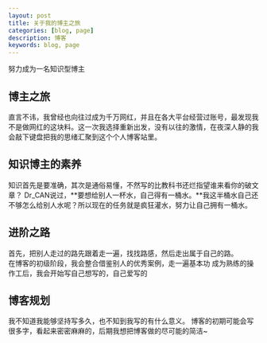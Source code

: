 ```yaml
---
layout: post
title: 关于我的博主之旅
categories: [blog, page]
description: 博客
keywords: blog, page
---
```

努力成为一名知识型博主


## 博主之旅
直言不讳，我曾经也向往过成为千万网红，并且在各大平台经营过账号，最发现我不是做网红的这块料。这一次我选择重新出发，没有以往的激情，在夜深人静的我会敲下键盘把我的思绪汇聚到这个个人博客站里。

## 知识博主的素养
知识首先是要准确，其次是通俗易懂，不然写的比教科书还烂指望谁来看你的破文章？
Dr_CAN说过，**要想给别人一杯水，自己得有一桶水。**我这半桶水自己还不够怎么给别人水呢？所以现在的任务就是疯狂灌水，努力让自己拥有一桶水。

## 进阶之路
首先，把别人走过的路先跟着走一遍，找找路感，然后走出属于自己的路。  
在博客的初级阶段，我会整合借鉴别人的优秀案例，走一遍基本功
成为熟练的操作工后，我会开始写自己想写的，自己爱写的

## 博客规划
我不知道我能够坚持写多久，也不知到我写的有什么意义。
博客的初期可能会写很多字，看起来密密麻麻的，后期我想把博客做的尽可能的简洁~


